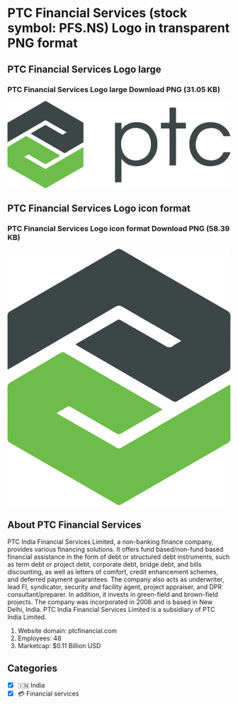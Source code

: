 # PTC Financial Services (stock symbol: PFS.NS) Logo in transparent PNG format

## PTC Financial Services Logo large

### PTC Financial Services Logo large Download PNG (31.05 KB)

![PTC Financial Services Logo large Download PNG (31.05 KB)](/img/orig/PFS.NS_BIG-ea6dc7c8.png)

## PTC Financial Services Logo icon format

### PTC Financial Services Logo icon format Download PNG (58.39 KB)

![PTC Financial Services Logo icon format Download PNG (58.39 KB)](/img/orig/PFS.NS-ddd3aab4.png)

## About PTC Financial Services

PTC India Financial Services Limited, a non-banking finance company, provides various financing solutions. It offers fund based/non-fund based financial assistance in the form of debt or structured debt instruments, such as term debt or project debt, corporate debt, bridge debt, and bills discounting, as well as letters of comfort, credit enhancement schemes, and deferred payment guarantees. The company also acts as underwriter, lead FI, syndicator, security and facility agent, project appraiser, and DPR consultant/preparer. In addition, it invests in green-field and brown-field projects. The company was incorporated in 2006 and is based in New Delhi, India. PTC India Financial Services Limited is a subsidiary of PTC India Limited.

1. Website domain: ptcfinancial.com
2. Employees: 48
3. Marketcap: $0.11 Billion USD


## Categories
- [x] 🇮🇳 India
- [x] 💳 Financial services
